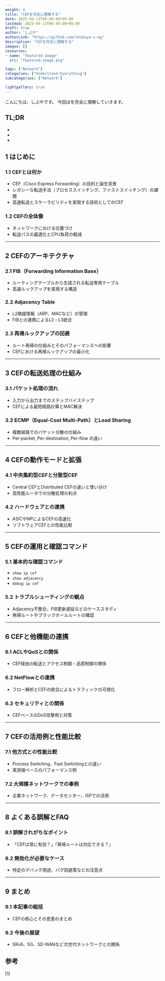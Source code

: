 ```yaml
---
weight: 4
title: "CEFを完全に理解する"
date: 2025-04-13T00:00:00+09:00
lastmod: 2025-04-13T00:00:00+09:00
draft: true
author: "しぶや"
authorLink: "https://github.com/shibuya-s-eg"
description: "CEFを完全に理解する"
images: []
resources:
- name: "featured-image"
  src: "featured-image.png"

tags: ["Network"]
categories: ["Understand-Everything"]
subcategories: ["Network"]

lightgallery: true
---
```


<!--
Todo:
- TLDR

-->


こんにちは、しぶやです。
今回はを完全に理解していきます。


## TL;DR

*
*
*

## 1 はじめに

### 1.1 CEFとは何か
- CEF（Cisco Express Forwarding）の目的と誕生背景
- レガシーな転送手法（プロセススイッチング、ファストスイッチング）の課題
- 高速転送とスケーラビリティを実現する技術としてのCEF

### 1.2 CEFの全体像
- ネットワークにおける位置づけ
- 転送パスの最適化とCPU負荷の軽減

---

## 2 CEFのアーキテクチャ

### 2.1 FIB（Forwarding Information Base）
- ルーティングテーブルから生成される転送専用テーブル
- 高速ルックアップを実現する構造

### 2.2 Adjacency Table
- L2隣接情報（ARP、MACなど）の管理
- FIBとの連携によるL2・L3統合

### 2.3 再帰ルックアップの回避
- ルート再帰の仕組みとそのパフォーマンスへの影響
- CEFにおける再帰ルックアップの最小化

---

## 3 CEFの転送処理の仕組み

### 3.1 パケット処理の流れ
- 入力から出力までのステップバイステップ
- CEFによる最短経路計算とMAC解決

### 3.2 ECMP（Equal-Cost Multi-Path）とLoad Sharing
- 複数経路でのパケット分散の仕組み
- Per-packet, Per-destination, Per-flow の違い

---

## 4 CEFの動作モードと拡張

### 4.1 中央集約型CEFと分散型CEF
- Central CEFとDistributed CEFの違いと使い分け
- 高性能ルータでの分散処理の利点

### 4.2 ハードウェアとの連携
- ASICやNPによるCEFの高速化
- ソフトウェアCEFとの性能比較

---

## 5 CEFの運用と確認コマンド

### 5.1 基本的な確認コマンド
- `show ip cef`
- `show adjacency`
- `debug ip cef`

### 5.2 トラブルシューティングの観点
- Adjacency不整合、FIB更新遅延などのケーススタディ
- 再帰ルートやブラックホールルートの確認

---

## 6 CEFと他機能の連携

### 6.1 ACLやQoSとの関係
- CEF経由の転送とアクセス制御・品質制御の関係

### 6.2 NetFlowとの連携
- フロー解析とCEFの統合によるトラフィックの可視化

### 6.3 セキュリティとの関係
- CEFベースのDoS攻撃例と対策

---

## 7 CEFの活用例と性能比較

### 7.1 他方式との性能比較
- Process Switching、Fast Switchingとの違い
- 実測値ベースのパフォーマンス例

### 7.2 大規模ネットワークでの事例
- 企業ネットワーク、データセンター、ISPでの活用

---

## 8 よくある誤解とFAQ

### 8.1 誤解されがちなポイント
- 「CEFは常に有効？」「再帰ルートは対応できる？」

### 8.2 無効化が必要なケース
- 特定のデバッグ用途、バグ回避策などの注意点

---

## 9 まとめ

### 9.1 本記事の総括
- CEFの核心とその恩恵のまとめ

### 9.2 今後の展望
- SRv6、5G、SD-WANなど次世代ネットワークとの関係



## 参考

[1] []()
